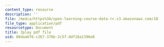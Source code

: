 ```yaml
---
content_type: resource
description: ''
file: /media/https%3A/open-learning-course-data-rc.s3.amazonaws.com/18-01sc-single-variable-calculus-fall-2010/88daa6f6c267376b2c57ddf18a1396e8_jBkXbAgMj6s.pdf
file_type: application/pdf
resourcetype: Document
title: 3play pdf file
uid: 88daa6f6-c267-376b-2c57-ddf18a1396e8
---
```

